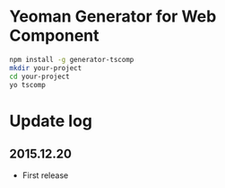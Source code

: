 # Yeoman Generator for Web Component

```sh
npm install -g generator-tscomp
mkdir your-project
cd your-project
yo tscomp
```

# Update log

## 2015.12.20
- First release